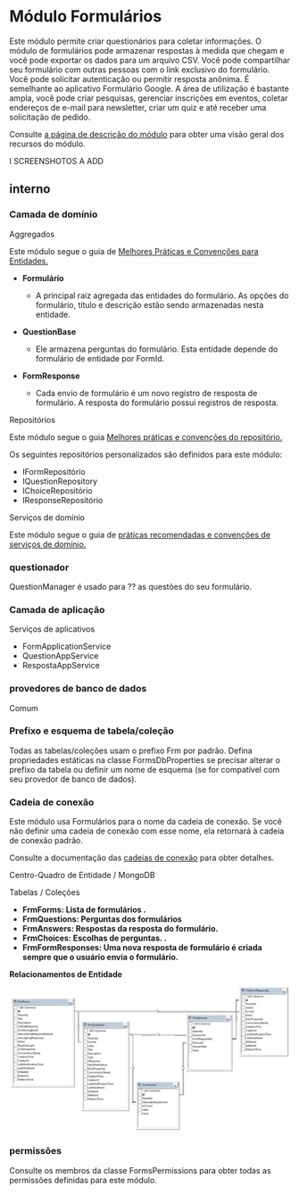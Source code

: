 # Módulo Formulários
Este módulo permite criar questionários para coletar informações. O módulo de formulários pode armazenar respostas à medida que chegam e você pode exportar os dados para um arquivo CSV. Você pode compartilhar seu formulário com outras pessoas com o link exclusivo do formulário. Você pode solicitar autenticação ou permitir resposta anônima. É semelhante ao aplicativo Formulário Google. A área de utilização é bastante ampla, você pode criar pesquisas, gerenciar inscrições em eventos, coletar endereços de e-mail para newsletter, criar um quiz e até receber uma solicitação de pedido.

Consulte [a página de descrição do módulo](https://commercial.abp.io/modules/Volo.Forms "") para obter uma visão geral dos recursos do módulo.

I SCREENSHOTOS A ADD
## interno
### Camada de domínio
Aggregados

Este módulo segue o guia de [Melhores Práticas e Convenções para Entidades.](https://docs.abp.io/en/abp/latest/Best-Practices/Entities "")

- 
    **Formulário**
        
    - A principal raiz agregada das entidades do formulário. As opções do formulário, título e descrição estão sendo armazenadas nesta entidade.
        
    

- 
    **QuestionBase**
        
    - Ele armazena perguntas do formulário. Esta entidade depende do formulário de entidade por FormId.
        
    

- 
    **FormResponse**
        
    - Cada envio de formulário é um novo registro de resposta de formulário. A resposta do formulário possui registros de resposta.
        
    


Repositórios


Este módulo segue o guia [Melhores práticas e convenções do repositório.](https://docs.abp.io/en/abp/latest/Best-Practices/Repositories "")

Os seguintes repositórios personalizados são definidos para este módulo:

- IFormRepositório
- IQuestionRepository
- IChoiceRepositório
- IResponseRepositório

Serviços de domínio

Este módulo segue o guia de [práticas recomendadas e convenções de serviços de domínio.](https://docs.abp.io/en/abp/latest/Best-Practices/Domain-Services "")
### questionador
QuestionManager é usado para ⁇  as questões do seu formulário.
### Camada de aplicação
Serviços de aplicativos

- FormApplicationService
- QuestionAppService
- RespostaAppService

### provedores de banco de dados
Comum
### Prefixo e esquema de tabela/coleção
Todas as tabelas/coleções usam o prefixo Frm por padrão. Defina propriedades estáticas na classe FormsDbProperties se precisar alterar o prefixo da tabela ou definir um nome de esquema (se for compatível com seu provedor de banco de dados).
### Cadeia de conexão
Este módulo usa Formulários para o nome da cadeia de conexão. Se você não definir uma cadeia de conexão com esse nome, ela retornará à cadeia de conexão padrão.

Consulte a documentação das [cadeias de conexão](https://docs.abp.io/en/abp/latest/Connection-Strings "") para obter detalhes.

Centro-Quadro de Entidade / MongoDB

Tabelas / Coleções

- **FrmForms: Lista de formulários .**
- **FrmQuestions: Perguntas dos formulários**
- **FrmAnswers: Respostas da resposta do formulário.**
- **FrmChoices: Escolhas de perguntas. .**
- **FrmFormResponses: Uma nova resposta de formulário é criada sempre que o usuário envia o formulário.**

**Relacionamentos de Entidade**

![Relacionamentos de Entidade](./images/entityRelationship.jpg "")
### permissões
Consulte os membros da classe FormsPermissions para obter todas as permissões definidas para este módulo.
